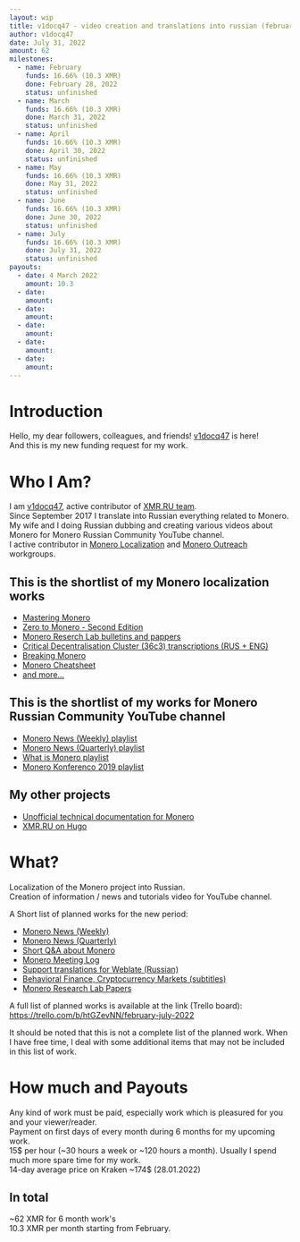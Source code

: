 ```yaml
---
layout: wip
title: v1docq47 - video creation and translations into russian (february - july 2022)
author: v1docq47
date: July 31, 2022
amount: 62
milestones:
  - name: February
    funds: 16.66% (10.3 XMR)
    done: February 28, 2022
    status: unfinished
  - name: March
    funds: 16.66% (10.3 XMR)
    done: March 31, 2022
    status: unfinished
  - name: April
    funds: 16.66% (10.3 XMR)
    done: April 30, 2022
    status: unfinished
  - name: May
    funds: 16.66% (10.3 XMR)
    done: May 31, 2022
    status: unfinished
  - name: June
    funds: 16.66% (10.3 XMR)
    done: June 30, 2022
    status: unfinished
  - name: July
    funds: 16.66% (10.3 XMR)
    done: July 31, 2022
    status: unfinished
payouts:
  - date: 4 March 2022
    amount: 10.3
  - date:
    amount:
  - date:
    amount:
  - date:
    amount:
  - date:
    amount:
  - date:
    amount:
---
```


# Introduction

Hello, my dear followers, colleagues, and friends!
[v1docq47](https://t.me/v1docq47) is here!  
And this is my new funding request for my work.

# Who I Am?

I am [v1docq47](https://github.com/v1docq47), active contributor of [XMR.RU team](https://xmr.ru/members/50/).  
Since September 2017 I translate into Russian everything related to Monero.  
My wife and I doing Russian dubbing and creating various videos about Monero for Monero Russian Community YouTube channel.   
I active contributor in [Monero Localization](https://translate.getmonero.org/user/v1docq47/) and [Monero Outreach](https://github.com/monero-ecosystem/outreach-docs/pulls?q=is%3Apr+is%3Aclosed+v1docq47) workgroups.

## This is the shortlist of my Monero localization works

- [Mastering Monero](https://github.com/monerobook/monerobook/pull/81)  
- [Zero to Monero - Second Edition](https://github.com/UkoeHB/Monero-RCT-report/pull/9)  
- [Monero Reserch Lab bulletins and pappers](https://github.com/v1docq47/monero-research-lab-translations/tree/master/publications/bulletins)  
- [Critical Decentralisation Cluster (36c3) transcriptions (RUS + ENG)](https://github.com/v1docq47/monero-cdc-36c3-transcriptions)  
- [Breaking Monero](https://github.com/monero-ecosystem/outreach-docs/tree/master/monero-outreach-docs/translations/ru/transcriptions/breaking_monero)  
- [Monero Cheatsheet](https://www.bybaro.it/Moh3po/)  
- [and more...](https://github.com/pulls?q=is%3Apr+author%3Av1docq47+archived%3Afalse+is%3Aclosed)

## This is the shortlist of my works for Monero Russian Community YouTube channel

- [Monero News (Weekly) playlist](https://www.youtube.com/watch?v=ixUamqRd3nc&list=PLQyX7h187qnQWtCN6brBXsB9QLEuaJWQO)  
- [Monero News (Quarterly) playlist](https://www.youtube.com/watch?v=XZD-b2gq9dQ&list=PLQyX7h187qnTrEQo1n1_-lxR5tk0qlRKo)  
- [What is Monero playlist](https://www.youtube.com/watch?v=FOsHxWG5jNs&list=PLQyX7h187qnTqq4_-EAnp4HZk9eJpMvZK)  
- [Monero Konferenco 2019 playlist](https://www.youtube.com/watch?v=56Tr03HzGJ8&list=PLQyX7h187qnSZG_PTYtO57_z_nFOlWWEM)  

## My other projects

- [Unofficial technical documentation for Monero](https://wiki.xmr.ru/)  
- [XMR.RU on Hugo](https://github.com/xmr-ru/xmr_ru)

# What?

Localization of the Monero project into Russian.  
Creation of information / news and tutorials video for YouTube channel.  

A Short list of planned works for the new period:
- [Monero News (Weekly)](https://trello.com/c/6gZdbS5f/3-monero-news-weekly)
- [Monero News (Quarterly)](https://trello.com/c/WV6vwC8s/2-monero-news-quarterly)
- [Short Q&A about Monero](https://trello.com/c/bSJuEguZ/6-short-qa-about-monero)
- [Monero Meeting Log](https://trello.com/c/lzwe1Rk0/7-monero-meeting-log)
- [Support translations for Weblate (Russian)](https://trello.com/c/SCKgmryw/1-support-translations-for-weblate)
- [Behavioral Finance, Cryptocurrency Markets (subtitles)](https://trello.com/c/R8LQNrh8/5-behavioral-finance-cryptocurrency-markets-subtitles)
- [Monero Research Lab Papers](https://trello.com/c/UOp35NoU/4-monero-research-lab-papers)

A full list of planned works is available at the link (Trello board):  
https://trello.com/b/htGZevNN/february-july-2022

It should be noted that this is not a complete list of the planned work. When I have free time, I deal with some additional items that may not be included in this list of work.

# How much and Payouts

Any kind of work must be paid, especially work which is pleasured for you and your viewer/reader.  
Payment on first days of every month during 6 months for my upcoming work.  
15$ per hour (~30 hours a week or ~120 hours a month). Usually I spend much more spare time for my work.  
14-day average price on Kraken ~174$ (28.01.2022)

## In total

~62 XMR for 6 month work's  
10.3 XMR per month starting from February.
